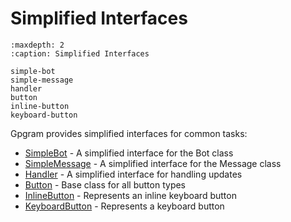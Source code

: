 # Simplified Interfaces

```{toctree}
:maxdepth: 2
:caption: Simplified Interfaces

simple-bot
simple-message
handler
button
inline-button
keyboard-button
```

Gpgram provides simplified interfaces for common tasks:

- [SimpleBot](simple-bot.md) - A simplified interface for the Bot class
- [SimpleMessage](simple-message.md) - A simplified interface for the Message class
- [Handler](handler.md) - A simplified interface for handling updates
- [Button](button.md) - Base class for all button types
- [InlineButton](inline-button.md) - Represents an inline keyboard button
- [KeyboardButton](keyboard-button.md) - Represents a keyboard button
